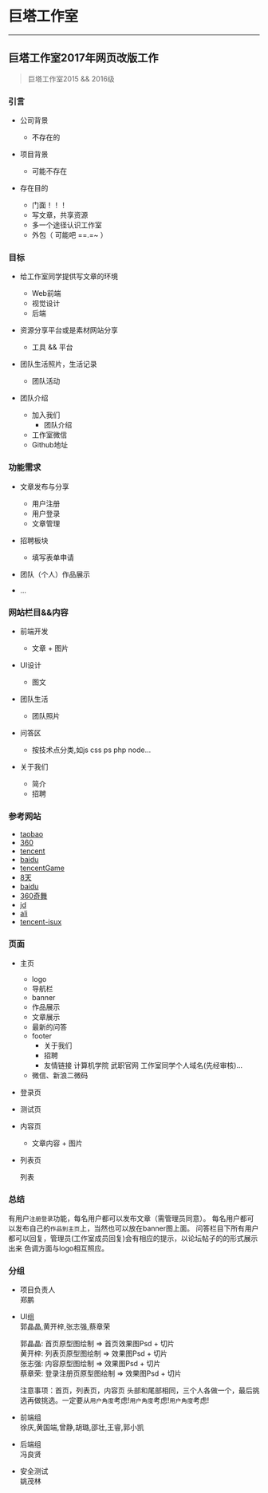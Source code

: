 
# 巨塔工作室

---


## 巨塔工作室2017年网页改版工作

> 巨塔工作室2015 && 2016级

### 引言

- 公司背景
  - 不存在的

- 项目背景
  - 可能不存在

- 存在目的
  - 门面！！！
  - 写文章，共享资源
  - 多一个途径认识工作室
  - 外包（ 可能吧 ==.=~ ）
 

### 目标

- 给工作室同学提供写文章的环境
  - Web前端
  - 视觉设计
  - 后端

- 资源分享平台或是素材网站分享
  - 工具 && 平台

- 团队生活照片，生活记录
  - 团队活动

- 团队介绍
  - 加入我们
	- 团队介绍
  - 工作室微信
  - Github地址

### 功能需求

- 文章发布与分享
  - 用户注册
  - 用户登录
  - 文章管理

- 招聘板块
  - 填写表单申请

- 团队（个人）作品展示

- …
 

### 网站栏目&&内容

- 前端开发
  - 文章  +  图片

- UI设计
  -	图文

- 团队生活
  - 团队照片

- 问答区
  - 按技术点分类,如js css ps php node...

- 关于我们
  - 简介
  - 招聘

### 参考网站

- [taobao][1]
- [360][2]
- [tencent][3]
- [baidu][4]
- [tencentGame][5]
- [8天][6]
- [baidu][7]
- [360奇舞][8]
- [jd][9]
- [ali][10]
- [tencent-isux][11]

[1]: http://taobaofed.org
[2]: http://uxc.360.cn
[3]: http://cdc.tencent.com
[4]: http://mux.baidu.com
[5]: http://tgideas.qq.com
[6]: http://ued.8dol.com
[7]: http://fex.baidu.com
[8]: https://75team.com
[9]: https://jdc.jd.com/team
[10]: http://www.alloyteam.com
[11]: https://isux.tencent.com

### 页面

- 主页
  - logo
  - 导航栏
  - banner
  - 作品展示
  - 文章展示
  - 最新的问答
  - footer
    - 关于我们
    - 招聘
    - 友情链接
      计算机学院
      武职官网
      工作室同学个人域名(先经审核)...
  - 微信、新浪二微码


- 登录页

- 测试页

- 内容页
  - 文章内容 + 图片

- 列表页

  列表

### 总结

  有用户`注册登录`功能，每名用户都可以发布文章（需管理员同意）。
  每名用户都可以发布自己的`作品到主页`上，当然也可以放在banner图上面。
  问答栏目下所有用户都可以回复，管理员(工作室成员回复)会有相应的提示，以论坛帖子的的形式展示出来
  色调方面与logo相互照应。

### 分组

- 项目负责人
  <br />
  郑鹏

- UI组
  <br />
  郭晶晶,黄开梓,张志强,蔡章荣

  郭晶晶: 首页原型图绘制 => 首页效果图Psd + 切片
  <br />
  黄开梓: 列表页原型图绘制 => 效果图Psd + 切片
  <br />
  张志强: 内容原型图绘制 => 效果图Psd + 切片
  <br />
  蔡章荣: 登录注册页原型图绘制 => 效果图Psd + 切片

  注意事项：首页，列表页，内容页 头部和尾部相同，三个人各做一个，最后挑选再做挑选。一定要从`用户角度`考虑!`用户角度`考虑!`用户角度`考虑!

- 前端组
  <br />
  徐庆,黄国端,曾静,胡璐,邵壮,王睿,郭小凯


  
- 后端组
  <br />
  冯良贤

- 安全测试
  <br />
  姚茂林
